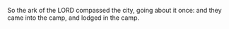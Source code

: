 So the ark of the LORD compassed the city, going about it once: and they came into the camp, and lodged in the camp.
